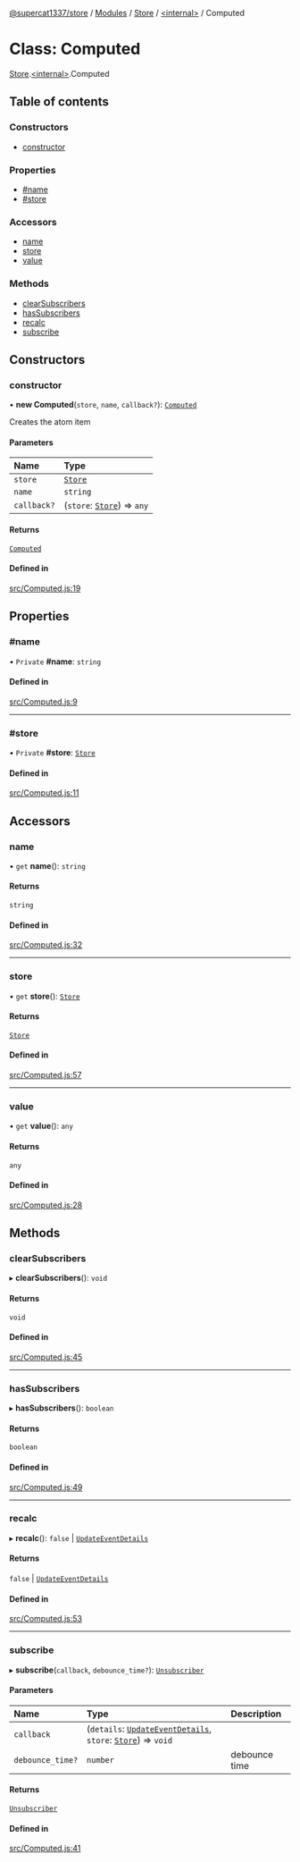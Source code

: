 [@supercat1337/store](../README.md) / [Modules](../modules.md) / [Store](../modules/Store.md) / [\<internal\>](../modules/Store._internal_.md) / Computed

# Class: Computed

[Store](../modules/Store.md).[\<internal\>](../modules/Store._internal_.md).Computed

## Table of contents

### Constructors

- [constructor](Store._internal_.Computed.md#constructor)

### Properties

- [#name](Store._internal_.Computed.md##name)
- [#store](Store._internal_.Computed.md##store)

### Accessors

- [name](Store._internal_.Computed.md#name)
- [store](Store._internal_.Computed.md#store)
- [value](Store._internal_.Computed.md#value)

### Methods

- [clearSubscribers](Store._internal_.Computed.md#clearsubscribers)
- [hasSubscribers](Store._internal_.Computed.md#hassubscribers)
- [recalc](Store._internal_.Computed.md#recalc)
- [subscribe](Store._internal_.Computed.md#subscribe)

## Constructors

### constructor

• **new Computed**(`store`, `name`, `callback?`): [`Computed`](Store._internal_.Computed.md)

Creates the atom item

#### Parameters

| Name | Type |
| :------ | :------ |
| `store` | [`Store`](Store.Store.md) |
| `name` | `string` |
| `callback?` | (`store`: [`Store`](Store.Store.md)) => `any` |

#### Returns

[`Computed`](Store._internal_.Computed.md)

#### Defined in

[src/Computed.js:19](https://github.com/supercat911/store/blob/eed298d19e1b9ac09f316295e4a279c7eb77ea31/src/Computed.js#L19)

## Properties

### #name

• `Private` **#name**: `string`

#### Defined in

[src/Computed.js:9](https://github.com/supercat911/store/blob/eed298d19e1b9ac09f316295e4a279c7eb77ea31/src/Computed.js#L9)

___

### #store

• `Private` **#store**: [`Store`](Store.Store.md)

#### Defined in

[src/Computed.js:11](https://github.com/supercat911/store/blob/eed298d19e1b9ac09f316295e4a279c7eb77ea31/src/Computed.js#L11)

## Accessors

### name

• `get` **name**(): `string`

#### Returns

`string`

#### Defined in

[src/Computed.js:32](https://github.com/supercat911/store/blob/eed298d19e1b9ac09f316295e4a279c7eb77ea31/src/Computed.js#L32)

___

### store

• `get` **store**(): [`Store`](Store.Store.md)

#### Returns

[`Store`](Store.Store.md)

#### Defined in

[src/Computed.js:57](https://github.com/supercat911/store/blob/eed298d19e1b9ac09f316295e4a279c7eb77ea31/src/Computed.js#L57)

___

### value

• `get` **value**(): `any`

#### Returns

`any`

#### Defined in

[src/Computed.js:28](https://github.com/supercat911/store/blob/eed298d19e1b9ac09f316295e4a279c7eb77ea31/src/Computed.js#L28)

## Methods

### clearSubscribers

▸ **clearSubscribers**(): `void`

#### Returns

`void`

#### Defined in

[src/Computed.js:45](https://github.com/supercat911/store/blob/eed298d19e1b9ac09f316295e4a279c7eb77ea31/src/Computed.js#L45)

___

### hasSubscribers

▸ **hasSubscribers**(): `boolean`

#### Returns

`boolean`

#### Defined in

[src/Computed.js:49](https://github.com/supercat911/store/blob/eed298d19e1b9ac09f316295e4a279c7eb77ea31/src/Computed.js#L49)

___

### recalc

▸ **recalc**(): ``false`` \| [`UpdateEventDetails`](Store.UpdateEventDetails.md)

#### Returns

``false`` \| [`UpdateEventDetails`](Store.UpdateEventDetails.md)

#### Defined in

[src/Computed.js:53](https://github.com/supercat911/store/blob/eed298d19e1b9ac09f316295e4a279c7eb77ea31/src/Computed.js#L53)

___

### subscribe

▸ **subscribe**(`callback`, `debounce_time?`): [`Unsubscriber`](../modules/Store.md#unsubscriber)

#### Parameters

| Name | Type | Description |
| :------ | :------ | :------ |
| `callback` | (`details`: [`UpdateEventDetails`](Store.UpdateEventDetails.md), `store`: [`Store`](Store.Store.md)) => `void` |  |
| `debounce_time?` | `number` | debounce time |

#### Returns

[`Unsubscriber`](../modules/Store.md#unsubscriber)

#### Defined in

[src/Computed.js:41](https://github.com/supercat911/store/blob/eed298d19e1b9ac09f316295e4a279c7eb77ea31/src/Computed.js#L41)
